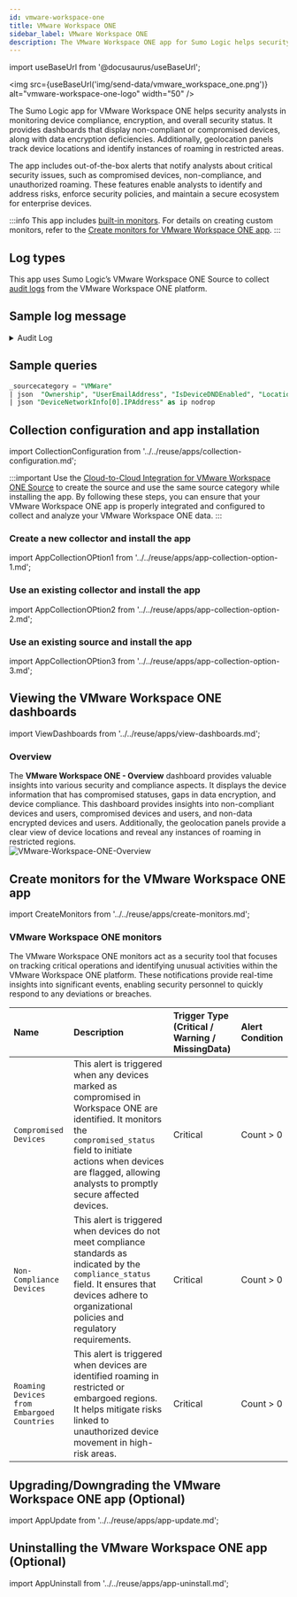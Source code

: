 ```yaml
---
id: vmware-workspace-one
title: VMware Workspace ONE
sidebar_label: VMware Workspace ONE
description: The VMware Workspace ONE app for Sumo Logic helps security analysts with valuable insights into various security and compliance aspects.
---
```


import useBaseUrl from '@docusaurus/useBaseUrl';

<img src={useBaseUrl('img/send-data/vmware_workspace_one.png')} alt="vmware-workspace-one-logo" width="50" />

The Sumo Logic app for VMware Workspace ONE helps security analysts in monitoring device compliance, encryption, and overall security status. It provides dashboards that display non-compliant or compromised devices, along with data encryption deficiencies. Additionally, geolocation panels track device locations and identify instances of roaming in restricted areas. 

The app includes out-of-the-box alerts that notify analysts about critical security issues, such as compromised devices, non-compliance, and unauthorized roaming. These features enable analysts to identify and address risks, enforce security policies, and maintain a secure ecosystem for enterprise devices.

:::info
This app includes [built-in monitors](#vmware-workspace-one-monitors). For details on creating custom monitors, refer to the [Create monitors for VMware Workspace ONE app](#create-monitors-for-the-vmware-workspace-one-app).
:::

## Log types

This app uses Sumo Logic’s VMware Workspace ONE Source to collect [audit logs](https://help.sumologic.com/docs/send-data/hosted-collectors/cloud-to-cloud-integration-framework/vmware-workspace-one-source/) from the VMware Workspace ONE platform.

## Sample log message

<details>
<summary>Audit Log</summary>
    
```json
{
  "AcLineStatus": 1,
  "AssetNumber": "827BE1C5AEC05C378C61C44103E9D3FCB2EC354D",
  "AvailableDeviceCapacity": 1,
  "AvailablePhysicalMemory": 4,
  "BatteryLevel": "abcd",
  "ComplianceStatus": "NonCompliant",
  "ComplianceSummary": {
    "DeviceCompliance": [
      {
        "ActionTaken": [
          {
            "ActionType": 0
          }
        ],
        "CompliantStatus": true,
        "Id": {
          "Value": 1
        },
        "LastComplianceCheck": "2025-01-15T03:15:26.8528889+01:00",
        "NextComplianceCheck": "2025-01-15T03:01:26.8528889+01:00",
        "PolicyDetail": "compliance policy for device compromised status including application list contains rule",
        "PolicyName": "application list compliance policy",
        "Uuid": "2851e9e5-2084-433c-a741-dae0856295ff"
      }
    ]
  },
  "CompromisedStatus": true,
  "DataEncryptionYN": "N",
  "DataProtectionStatus": 5,
  "DepTokenSource": 0,
  "DeviceCapacity": 1,
  "DeviceCellularNetworkInfo": [
    {
      "CardId": "Text value",
      "CarrierName": "Text value",
      "DeviceMCC": {
        
      },
      "IsRoaming": true,
      "PhoneNumber": "Text value"
    }
  ],
  "DeviceFriendlyName": "users iPhone iOS 10.3.2 ",
  "DeviceMCC": {
    "CurrentMCC": "Text value",
    "SIMMCC": "Text value"
  },
  "DeviceManufacturerId": 1,
  "DeviceNetworkInfo": [
    {
      "ConnectionType": "Text value",
      "IPAddress": "221.192.199.49",
      "MACAddress": "Text value",
      "Name": "Text value",
      "Vendor": "Text value"
    }
  ],
  "DeviceReportedName": "5CD6473R77 - Demo HP Chromebook",
  "EasId": "6Q93UFOQ7H0K39JPMFPTEMJQ3K",
  "EnrolledViaDEP": true,
  "EnrollmentStatus": "Enrolled",
  "EnrollmentUserUuid": "00000000-0000-0000-0000-000000000000",
  "HostName": "zs-MacBook-Air",
  "Id": {
    "Value": 0
  },
  "Imei": "356766060039613",
  "IsActivationLockEnabled": true,
  "IsCloudBackupEnabled": true,
  "IsDeviceDNDEnabled": true,
  "IsDeviceLocatorEnabled": true,
  "IsNetworkTethered": true,
  "IsRemoteManagementEnabled": "abcd",
  "IsRoaming": true,
  "IsSecurityPatchUpdate": true,
  "IsSupervised": true,
  "LastBluetoothSampleTime": "2022-06-03T03:01:26.8528889+01:00",
  "LastComplianceCheckOn": "2022-06-03T03:01:26.8528889+01:00",
  "LastCompromisedCheckOn": "2022-06-03T03:01:26.8528889+01:00",
  "LastEnrolledOn": "2022-06-03T03:01:26.8528889+01:00",
  "LastNetworkLANSampleTime": "2022-06-03T03:01:26.8528889+01:00",
  "LastSeen": "2022-06-03T03:01:26.8528889+01:00",
  "LastSystemSampleTime": "2022-06-03T03:01:26.8528889+01:00",
  "LocalHostName": "zs-MacBook-Air.mshome.net",
  "LocationGroupId": {
    "Name": "Text value",
    "Uuid": "6d82a40e-dcc1-46de-9fc2-33c9ad2f8797"
  },
  "LocationGroupName": "locationgroup1",
  "MacAddress": "485A3F880798",
  "ManagedBy": 0,
  "Model": "iPhone",
  "ModelId": {
    
  },
  "OEMInfo": "Samsung",
  "OSBuildVersion": "17G65",
  "OperatingSystem": "10.3.2",
  "Ownership": "C",
  "PhoneNumber": "+14045550100",
  "Platform": "Apple",
  "PlatformId": {
    
  },
  "ProcessorArchitecture": 5,
  "SecurityPatchDate": "2022-06-03T03:01:26.8629122+01:00",
  "SerialNumber": "R51G844T90R",
  "SystemIntegrityProtectionEnabled": true,
  "SystemUpdateReceivedTime": "2022-06-03T03:01:26.8629122+01:00",
  "TotalPhysicalMemory": 3,
  "Udid": "827BE1C5AEC05C378C61C44103E9D3FCB2EC354D",
  "UserApprovedEnrollment": true,
  "UserEmailAddress": "user1@vmware.com",
  "UserId": {
    
  },
  "UserName": "user1",
  "Uuid": "8a2ca18c-8b1c-4783-bc18-2ccb61110e4f",
  "VirtualMemory": 2,
  "WifiSsid": "guest"
}
```
</details>
    
## Sample queries

```sql title="Total Devices"
_sourcecategory = "VMWare"
| json  "Ownership", "UserEmailAddress", "IsDeviceDNDEnabled", "LocationGroupName", "Imei", "SystemIntegrityProtectionEnabled", "DeviceFriendlyName", "ProcessorArchitecture", "IsRoaming", "ComplianceStatus", "UserName", "LastComplianceCheckOn", "IsDeviceLocatorEnabled", "HostName", "IsCloudBackupEnabled", "LastEnrolledOn", "DeviceReportedName", "SerialNumber", "IsActivationLockEnabled", "CompromisedStatus", "OperatingSystem", "Model", "DataProtectionStatus", "SecurityPatchDate", "LocalHostName", "IsSupervised", "Platform", "LocationGroupId.Name", "OSBuildVersion", "TotalPhysicalMemory", "OEMInfo", "LastCompromisedCheckOn", "UserId.Uuid", "UserId.Name", "EnrollmentStatus", "DataEncryptionYN" as ownership,user_email, is_dnd_enabled, location_group_name, imei, is_system_protection_enabled, device_name, architecture, is_roaming, compliance_status, user_name, last_compliance_checked_on, is_device_location_enabled, hostname, is_cloud_backup_enabled, last_enrolled_on, device_reported_name, serial_number, is_activation_lock_enabled, compromised_status, os, model, data_protection_status, security_patch_date, local_hostname, is_supervised, platform, location_groupid_name, os_build_version, total_physical_mem, oem_info, last_compromised_checked_on, uuid, user_name1, entrollment_status, data_encryption nodrop
| json "DeviceNetworkInfo[0].IPAddress" as ip nodrop
```

## Collection configuration and app installation

import CollectionConfiguration from '../../reuse/apps/collection-configuration.md';

<CollectionConfiguration/>

:::important
Use the [Cloud-to-Cloud Integration for VMware Workspace ONE Source](/docs/send-data/hosted-collectors/cloud-to-cloud-integration-framework/vmware-workspace-one-source) to create the source and use the same source category while installing the app. By following these steps, you can ensure that your VMware Workspace ONE app is properly integrated and configured to collect and analyze your VMware Workspace ONE data.
:::

### Create a new collector and install the app

import AppCollectionOPtion1 from '../../reuse/apps/app-collection-option-1.md';

<AppCollectionOPtion1/>

### Use an existing collector and install the app

import AppCollectionOPtion2 from '../../reuse/apps/app-collection-option-2.md';

<AppCollectionOPtion2/>

### Use an existing source and install the app

import AppCollectionOPtion3 from '../../reuse/apps/app-collection-option-3.md';

<AppCollectionOPtion3/>

## Viewing the VMware Workspace ONE dashboards​​

import ViewDashboards from '../../reuse/apps/view-dashboards.md';

<ViewDashboards/>

### Overview

The **VMware Workspace ONE - Overview** dashboard provides valuable insights into various security and compliance aspects. It displays the device information that has compromised statuses, gaps in data encryption, and device compliance. This dashboard provides insights into non-compliant devices and users, compromised devices and users, and non-data encrypted devices and users. Additionally, the geolocation panels provide a clear view of device locations and reveal any instances of roaming in restricted regions.<br/><img src='https://sumologic-app-data-v2.s3.us-east-1.amazonaws.com/dashboards/VMWare+Workspace+ONE/VMWare+Workspace+ONE+-+Overview.png' alt="VMware-Workspace-ONE-Overview" />

## Create monitors for the VMware Workspace ONE app

import CreateMonitors from '../../reuse/apps/create-monitors.md';

<CreateMonitors/>

### VMware Workspace ONE monitors

The VMware Workspace ONE monitors act as a security tool that focuses on tracking critical operations and identifying unusual activities within the VMware Workspace ONE platform. These notifications provide real-time insights into significant events, enabling security personnel to quickly respond to any deviations or breaches.

| Name | Description | Trigger Type (Critical / Warning / MissingData) | Alert Condition | 
|:--|:--|:--|:--|
| `Compromised Devices` | This alert is triggered when any devices marked as compromised in Workspace ONE are identified. It monitors the `compromised_status` field to initiate actions when devices are flagged, allowing analysts to promptly secure affected devices.| Critical | Count > 0 |
| `Non-Compliance Devices` | This alert is triggered when devices do not meet compliance standards as indicated by the `compliance_status` field. It ensures that devices adhere to organizational policies and regulatory requirements. | Critical | Count > 0|
| `Roaming Devices from Embargoed Countries` | This alert is triggered when devices are identified roaming in restricted or embargoed regions. It helps mitigate risks linked to unauthorized device movement in high-risk areas. | Critical | Count > 0|

## Upgrading/Downgrading the VMware Workspace ONE app (Optional)

import AppUpdate from '../../reuse/apps/app-update.md';

<AppUpdate/>

## Uninstalling the VMware Workspace ONE app (Optional)

import AppUninstall from '../../reuse/apps/app-uninstall.md';

<AppUninstall/>
